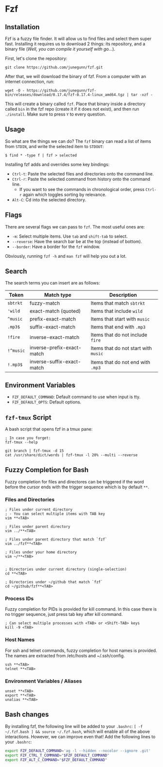 # Fzf

## Installation
Fzf is a fuzzy file finder. It will allow us to find files and select them super fast. Installing it requires us to download 2 things: its repository, and a binary file (*Well, you can compile it yourself with go...*).

First, let's clone the repository:
```console
git clone https://github.com/junegunn/fzf.git
```

After that, we will download the binary of fzf. From a computer with an internet connection, run:
``` console
wget -O - https://github.com/junegunn/fzf-bin/releases/download/0.17.4/fzf-0.17.4-linux_amd64.tgz | tar -xzf -
```
This will create a binary called `fzf`. Place that binary inside a directory called `bin` in the fzf repo (create it if it does not exist), and then run `./install`. Make sure to press `Y` to every question.

## Usage
So what are the things we can do? The `fzf` binary can read a list of items from `STDIN`, and write the selected item to `STDOUT`:  
```console
$ find * -type f | fzf > selected
```
Installing fzf adds and overrides some key bindings:
* `Ctrl-t`: Paste the selected files and directories onto the command line.
* `Ctrl-r`: Paste the selected command from history onto the command line.
    * If you want to see the commands in chronological order, press `Ctrl-r` again which toggles sorting by relevance.
* `Alt-C`: Cd into the selected directory.

## Flags
There are several flags we can pass to `fzf`. The most useful ones are:
* `-m`: Select multiple items. Use `tab` and `shift-tab` to select.
* `--reverse`: Have the search bar be at the top (instead of bottom).
* `--border`: Have a border for the `fzf` window.

Obviously, running `fzf -h` and `man fzf` will help you out a lot.

## Search 
The search terms you can insert are as follows:

Token     | Match type | Description
----------|----------------------------|------------
`sbtrkt`  | fuzzy-match                | Items that match `sbtrkt`
`'wild`   | exact-match (quoted)       | Items that include `wild`
`^music`  | prefix-exact-match         | Items that start with `music`
`.mp3$`   | suffix-exact-match         | Items that end with `.mp3`
`!fire`   | inverse-exact-match        | Items that do not include `fire`
`!^music` | inverse-prefix-exact-match | Items that do not start with `music`
`!.mp3$`  | inverse-suffix-exact-match | Items that do not end with `.mp3`

## Environment Variables
* `FZF_DEFAULT_COMMAND`: Default command to use when input is tty.
* `FZF_DEFAULT_OPTS`: Default options.

## `fzf-tmux` Script
A bash script that opens fzf in a tmux pane:
```console
; In case you forget:
fzf-tmux --help

git branch | fzf-tmux -d 15
cat /usr/share/dict/words | fzf-tmux -l 20% --multi --reverse
```

## Fuzzy Completion for Bash
Fuzzy completion for files and directores can be triggered if the word before the cursor ends with the trigger sequence which is by default `**`.

### Files and Directories
```console
; Files under current directory
; - You can select multiple items with TAB key
vim **<TAB>

; Files under parent directory
vim ../**<TAB>

; Files under parent directory that match `fzf`
vim ../fzf**<TAB>

; Files under your home directory
vim ~/**<TAB>


; Directories under current directory (single-selection)
cd **<TAB>

; Directories under ~/github that match `fzf`
cd ~/github/fzf**<TAB>
```

### Process IDs
Fuzzy completion for PIDs is provided for kill command. In this case
there is no trigger sequence, just press tab key after kill command.

```console
; Can select multiple processes with <TAB> or <Shift-TAB> keys
kill -9 <TAB>
```
### Host Names

For ssh and telnet commands, fuzzy completion for host names is provided. The names are extracted from /etc/hosts and ~/.ssh/config.

```console
ssh **<TAB>
telnet **<TAB>
```
### Environment Variables / Aliases
```console
unset **<TAB>
export **<TAB>
unalias **<TAB>
```

## Bash changes
By installing fzf, the following line will be added to your `.bashrc`:
`[ -f ~/.fzf.bash ] && source ~/.fzf.bash`, which will enable all of the above interactions. However, we can improve even that! Add the following lines to your `.bashrc`:
```sh
export FZF_DEFAULT_COMMAND='ag -l --hidden --nocolor --ignore .git'
export FZF_CTRL_T_COMMAND="$FZF_DEFAULT_COMMAND"
export FZF_ALT_C_COMMAND="$FZF_DEFAULT_COMMAND"
```